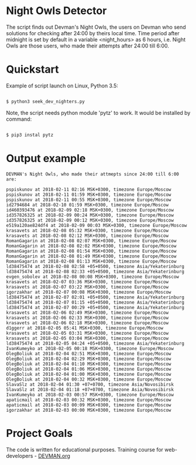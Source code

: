 # Night Owls Detector

The script finds out Devman's Night Owls, the users on Devman who send solutions for checking after 24:00 by theirs local time.
Time period after midnight is set by default in a variable <night_hours> as 6 hours, i.e. Night Owls are those users, who made 
their attempts after 24:00 till 6:00.


# Quickstart

Example of script launch on Linux, Python 3.5:

```bash

$ python3 seek_dev_nighters.py
```

Note, the script needs python module 'pytz' to work. It would be installed by command:

```bash

$ pip3 instal pytz
```

# Output example

```
DEVMAN's Night Owls, who made their attmepts since 24:00 till 6:00 are:

pspiskunov at 2018-02-11 02:16 MSK+0300, timezone Europe/Moscow
pspiskunov at 2018-02-11 01:59 MSK+0300, timezone Europe/Moscow
pspiskunov at 2018-02-11 00:55 MSK+0300, timezone Europe/Moscow
id2794684 at 2018-02-10 01:59 MSK+0300, timezone Europe/Moscow
id460393476 at 2018-02-09 02:18 MSK+0300, timezone Europe/Moscow
id357826325 at 2018-02-09 00:24 MSK+0300, timezone Europe/Moscow
id357826325 at 2018-02-09 00:12 MSK+0300, timezone Europe/Moscow
e519a120ae824df4 at 2018-02-09 00:03 MSK+0300, timezone Europe/Moscow
krasavets at 2018-02-08 05:32 MSK+0300, timezone Europe/Moscow
krasavets at 2018-02-08 02:12 MSK+0300, timezone Europe/Moscow
RomanGagarin at 2018-02-08 02:07 MSK+0300, timezone Europe/Moscow
RomanGagarin at 2018-02-08 02:02 MSK+0300, timezone Europe/Moscow
RomanGagarin at 2018-02-08 01:54 MSK+0300, timezone Europe/Moscow
RomanGagarin at 2018-02-08 01:49 MSK+0300, timezone Europe/Moscow
RomanGagarin at 2018-02-08 01:13 MSK+0300, timezone Europe/Moscow
ld38475474 at 2018-02-08 02:58 +05+0500, timezone Asia/Yekaterinburg
ld38475474 at 2018-02-08 02:33 +05+0500, timezone Asia/Yekaterinburg
evgen_sobolev at 2018-02-08 00:08 MSK+0300, timezone Europe/Moscow
krasavets at 2018-02-07 03:36 MSK+0300, timezone Europe/Moscow
krasavets at 2018-02-07 03:22 MSK+0300, timezone Europe/Moscow
igorzakhar at 2018-02-07 00:08 MSK+0300, timezone Europe/Moscow
ld38475474 at 2018-02-07 02:01 +05+0500, timezone Asia/Yekaterinburg
ld38475474 at 2018-02-07 01:15 +05+0500, timezone Asia/Yekaterinburg
ld38475474 at 2018-02-07 00:29 +05+0500, timezone Asia/Yekaterinburg
krasavets at 2018-02-06 02:49 MSK+0300, timezone Europe/Moscow
krasavets at 2018-02-06 02:33 MSK+0300, timezone Europe/Moscow
krasavets at 2018-02-06 02:18 MSK+0300, timezone Europe/Moscow
d1ggerr at 2018-02-05 05:41 MSK+0300, timezone Europe/Moscow
krasavets at 2018-02-05 03:31 MSK+0300, timezone Europe/Moscow
krasavets at 2018-02-05 03:04 MSK+0300, timezone Europe/Moscow
ld38475474 at 2018-02-05 04:24 +05+0500, timezone Asia/Yekaterinburg
IvanKumeyko at 2018-02-05 00:18 MSK+0300, timezone Europe/Moscow
OlegBoliuk at 2018-02-04 02:51 MSK+0300, timezone Europe/Moscow
OlegBoliuk at 2018-02-04 02:29 MSK+0300, timezone Europe/Moscow
OlegBoliuk at 2018-02-04 01:10 MSK+0300, timezone Europe/Moscow
OlegBoliuk at 2018-02-04 01:06 MSK+0300, timezone Europe/Moscow
OlegBoliuk at 2018-02-04 01:00 MSK+0300, timezone Europe/Moscow
OlegBoliuk at 2018-02-04 00:32 MSK+0300, timezone Europe/Moscow
SlavaSlz at 2018-02-04 01:30 +07+0700, timezone Asia/Novosibirsk
SlavaSlz at 2018-02-04 01:18 +07+0700, timezone Asia/Novosibirsk
IvanKumeyko at 2018-02-03 00:57 MSK+0300, timezone Europe/Moscow
apaticmail at 2018-02-03 00:32 MSK+0300, timezone Europe/Moscow
apaticmail at 2018-02-03 00:09 MSK+0300, timezone Europe/Moscow
igorzakhar at 2018-02-03 00:00 MSK+0300, timezone Europe/Moscow
```

# Project Goals

The code is written for educational purposes. Training course for web-developers - [DEVMAN.org](https://devman.org)
